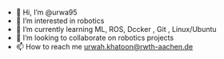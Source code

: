 - 👋 Hi, I’m @urwa95
- 👀 I’m interested in robotics
- 🌱 I’m currently learning ML, ROS, Dccker , Git , Linux/Ubuntu
- 💞️ I’m looking to collaborate on robotics projects
- 📫 How to reach me urwah.khatoon@rwth-aachen.de

<!---
urwa95/urwa95 is a ✨ special ✨ repository because its `README.md` (this file) appears on your GitHub profile.
You can click the Preview link to take a look at your changes.
--->
